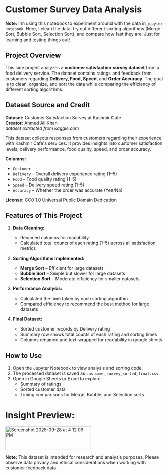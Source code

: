 # Customer Survey Data Analysis

**Note:** I'm using this notebook to experiment around with the data in `jupyter notebook`. Here, I clean the data, try out different sorting algorithms (Merge Sort, Bubble Sort, Selection Sort), and compare how fast they are. Just for learning and testing things out!

## Project Overview
This side project analyzes a **customer satisfaction survey dataset** from a food delivery service. The dataset contains ratings and feedback from customers regarding **Delivery, Food, Speed**, and **Order Accuracy**. The goal is to clean, organize, and sort the data while comparing the efficiency of different sorting algorithms.


## Dataset Source and Credit
**Dataset:** Customer Satisfaction Survey at Kashmir Cafe  
**Creator:** Ahmed Ali Khan  
_dataset extracted from kaggle.com_

This dataset collects responses from customers regarding their experience with Kashmir Cafe's services. It provides insights into customer satisfaction levels, delivery performance, food quality, speed, and order accuracy.

**Columns:**
- `Customer` 
- `Delivery` – Overall delivery experience rating (1–5)  
- `Food` – Food quality rating (1–5)  
- `Speed` – Delivery speed rating (1–5)  
- `Accuracy` – Whether the order was accurate (Yes/No)  

**License:** CC0 1.0 Universal Public Domain Dedication  


## Features of This Project
1. **Data Cleaning:**  
   - Renamed columns for readability  
   - Calculated total counts of each rating (1–5) across all satisfaction metrics  

2. **Sorting Algorithms Implemented:**  
   - **Merge Sort** – Efficient for large datasets  
   - **Bubble Sort** – Simple but slower for large datasets  
   - **Selection Sort** – Moderate efficiency for smaller datasets  

3. **Performance Analysis:**  
   - Calculated the time taken by each sorting algorithm  
   - Compared efficiency to recommend the best method for large datasets  

4. **Final Dataset:**  
   - Sorted customer records by Delivery rating  
   - Summary row shows total counts of each rating and sorting times  
   - Columns renamed and text-wrapped for readability in google sheets  

## How to Use
1. Open the Jupyter Notebook to view analysis and sorting code.  
2. The processed dataset is saved as `customer_survey_sorted_final.csv`.  
3. Open in Google Sheets or Excel to explore:  
   - Summary of ratings  
   - Sorted customer data  
   - Timing comparisons for Merge, Bubble, and Selection sorts  

# Insight Preview:

<img width="272" height="74" alt="Screenshot 2025-09-28 at 4 12 09 PM" src="https://github.com/user-attachments/assets/14112aae-ca77-4254-a6c1-6ac9b0d6f07b" />


**Note:** This dataset is intended for research and analysis purposes. Please observe data privacy and ethical considerations when working with customer feedback data.
